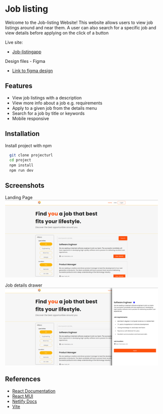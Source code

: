 
# Job listing

Welcome to the Job-listing Website! This website allows users to view job listings around and near them. A user can also search for a specific job and view details before applying on the click of a button

Live site:
 - [Job-listingapp](https://job-searchapp.netlify.app/)

 Design files - Figma
 - [Link to figma design](https://www.figma.com/file/BShCxayw6YaEk1vycHAPAa/Untitled?node-id=0%3A1&t=r0aUhdtSa570JlJ7-1)


## Features

- View job listings with a description
- View more info about a job e.g. requirements
- Apply to a given job from the details menu
- Search for a job by title or keywords
- Mobile responsive


## Installation

Install project with npm

```bash
  git clone projecturl
  cd project
  npm install
  npm run dev
```
    
## Screenshots
Landing Page
![Landing Page](/src/assets/screenshots/landing.png "landing page")

Job details drawer
![Job Details Page](/src/assets/screenshots/details.png "job details drawer")


## References

 - [React Documentation](https://reactjs.org/)
 - [React MUI](https://mui.com/)
 - [Netlify Docs](https://docs.netlify.com/?_ga=2.70482768.1119342628.1675415363-1884762838.1674339468)
 - [Vite](https://vitejs.dev/)

